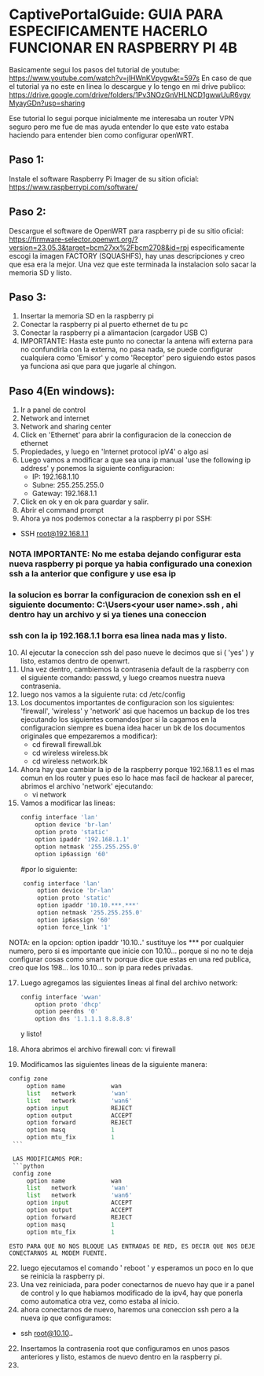 # CaptivePortalGuide: GUIA PARA ESPECIFICAMENTE HACERLO FUNCIONAR EN RASPBERRY PI 4B

Basicamente segui los pasos del tutorial de youtube:\
https://www.youtube.com/watch?v=jlHWnKVpygw&t=597s
En caso de que el tutorial ya no este en linea lo descargue y lo tengo en mi drive publico:
https://drive.google.com/drive/folders/1Pv3NOzGnVHLNCD1gwwUuR6ygyMyayGDn?usp=sharing

Ese tutorial lo segui porque inicialmente me interesaba un router VPN seguro pero me fue de mas ayuda entender lo que este vato
estaba haciendo para entender bien como configurar openWRT.

## Paso 1:
Instale el software Raspberry Pi Imager de su sition oficial:
https://www.raspberrypi.com/software/

## Paso 2:
Descargue el software de OpenWRT para raspberry pi de su sitio oficial:
https://firmware-selector.openwrt.org/?version=23.05.3&target=bcm27xx%2Fbcm2708&id=rpi
especificamente escogi la imagen FACTORY (SQUASHFS), hay unas descripciones y creo que esa era la mejor.
Una vez que este terminada la instalacion solo sacar la memoria SD y listo.

## Paso 3:
1. Insertar la memoria SD en la raspberry pi
2. Conectar la raspberry pi al puerto ethernet de tu pc
3. Conectar la raspberry pi a alimantacion (cargador USB C)
4. IMPORTANTE: Hasta este punto no conectar la antena wifi externa para no confundirla con la externa, no pasa nada, se puede configurar cualquiera como 'Emisor' y como 'Receptor' pero siguiendo estos pasos ya funciona asi que para que jugarle al chingon.

## Paso 4(En windows):
1. Ir a panel de control
2. Network and internet
3. Network and sharing center
4. Click en 'Ethernet' para abrir la configuracion de la coneccion de ethernet
5. Propiedades, y luego en 'Internet protocol ipV4' o algo asi
6. Luego vamos a modificar a que sea una ip manual 'use the following ip address' y ponemos la siguiente configuracion:
   - IP: 192.168.1.10
   - Subne: 255.255.255.0
   - Gateway: 192.168.1.1
7. Click en ok y en ok para guardar y salir.
8. Abrir el command prompt
9. Ahora ya nos podemos conectar a la raspberry pi por SSH:
  - SSH root@192.168.1.1

### NOTA IMPORTANTE: No me estaba dejando  configurar esta nueva raspberry pi porque ya habia configurado una conexion ssh a la anterior que configure y use esa ip
### la solucion es borrar la configuracion de conexion ssh en el siguiente documento: C:\Users\<your user name>\.ssh , ahi dentro hay un archivo y si ya tienes una coneccion
### ssh con la ip 192.168.1.1 borra esa linea nada mas y listo.

10. Al ejecutar la coneccion ssh del paso nueve le decimos que si ( 'yes' ) y listo, estamos dentro de openwrt.
11. Una vez dentro, cambiemos la contrasenia default de la raspberry con el siguiente comando: passwd, y luego creamos nuestra nueva contrasenia.
12. luego nos vamos a la siguiente ruta: cd /etc/config
13. Los documentos importantes de configuracion son los siguientes: 'firewall', 'wireless' y 'network' asi que hacemos un backup de los tres ejecutando los siguientes comandos(por si la cagamos en la configuracion siempre es buena idea hacer un bk de los documentos originales que empezaremos a modificar):
    - cd firewall firewall.bk
    - cd wireless wireless.bk
    - cd wireless network.bk
14. Ahora hay que cambiar la ip de la raspberry porque 192.168.1.1 es el mas comun en los router y pues eso lo hace mas facil de hackear al parecer, abrimos el archivo 'network' ejecutando:
    - vi network
15. Vamos a modificar las lineas:
    ```bash
    config interface 'lan'
        option device 'br-lan'
        option proto 'static'
        option ipaddr '192.168.1.1'
        option netmask '255.255.255.0'
        option ip6assign '60'
    ```
    #por lo siguiente:
```bash
    config interface 'lan'
        option device 'br-lan'
        option proto 'static'
        option ipaddr '10.10.***.***'
        option netmask '255.255.255.0'
        option ip6assign '60'
        option force_link '1'
   ```
NOTA: en la opcion: option ipaddr '10.10.***.***' sustituye los *** por cualquier numero, pero si es importante que inicie con 10.10... porque si no no te deja configurar cosas como smart tv porque dice que estas en una red publica, creo que los 198... los 10.10... son ip para redes privadas.

17. Luego agregamos las siguientes lineas al final del archivo network:
    ```python
    config interface 'wwan'
        option proto 'dhcp'
        option peerdns '0'
        option dns '1.1.1.1 8.8.8.8'
    ```

    y listo!
19. Ahora abrimos el archivo firewall con:  vi firewall
20. Modificamos las siguientes lineas de la siguiente manera:
   ```python
   config zone
        option name             wan
        list   network          'wan'
        list   network          'wan6'
        option input            REJECT
        option output           ACCEPT
        option forward          REJECT
        option masq             1
        option mtu_fix          1
    ```

    LAS MODIFICAMOS POR:
    ```python
    config zone
        option name             wan
        list   network          'wan'
        list   network          'wan6'
        option input            ACCEPT
        option output           ACCEPT
        option forward          REJECT
        option masq             1
        option mtu_fix          1
   ```
    ESTO PARA QUE NO NOS BLOQUE LAS ENTRADAS DE RED, ES DECIR QUE NOS DEJE CONECTARNOS AL MODEM FUENTE.

22. luego ejecutamos el comando ' reboot ' y esperamos un poco en lo que se reinicia la raspberry pi.
23. Una vez reiniciada, para poder conectarnos de nuevo hay que ir a panel de control y lo que habiamos modificado de la ipv4, hay que ponerla como automatica otra vez, como estaba al inicio.
24. ahora conectarnos de nuevo, haremos una coneccion ssh pero a la nueva ip que configuramos:
   - ssh root@10.10.***.***
22. Insertamos la contrasenia root que configuramos en unos pasos anteriores y listo, estamos de nuevo dentro en la raspberry pi.
23.

    

